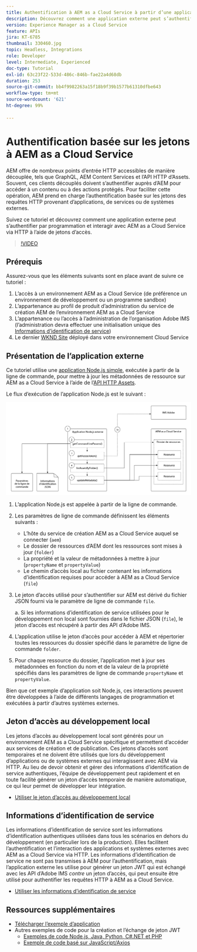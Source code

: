 ```yaml
---
title: Authentification à AEM as a Cloud Service à partir d’une application externe
description: Découvrez comment une application externe peut s’authentifier et interagir par programmation avec AEM as a Cloud Service via HTTP à l’aide de jetons d’accès au développement local et d’informations d’identification de service.
version: Experience Manager as a Cloud Service
feature: APIs
jira: KT-6785
thumbnail: 330460.jpg
topic: Headless, Integrations
role: Developer
level: Intermediate, Experienced
doc-type: Tutorial
exl-id: 63c23f22-533d-486c-846b-fae22a4d68db
duration: 253
source-git-commit: bb4f9982263a15f18b9f39b1577b61310dfbe643
workflow-type: tm+mt
source-wordcount: '621'
ht-degree: 99%

---
```


# Authentification basée sur les jetons à AEM as a Cloud Service

AEM offre de nombreux points d’entrée HTTP accessibles de manière découplée, tels que GraphQL, AEM Content Services et l’API HTTP d’Assets. Souvent, ces clients découplés doivent s’authentifier auprès d’AEM pour accéder à un contenu ou à des actions protégés. Pour faciliter cette opération, AEM prend en charge l’authentification basée sur les jetons des requêtes HTTP provenant d’applications, de services ou de systèmes externes.

Suivez ce tutoriel et découvrez comment une application externe peut s’authentifier par programmation et interagir avec AEM as a Cloud Service via HTTP à l’aide de jetons d’accès.

>[!VIDEO](https://video.tv.adobe.com/v/330460?quality=12&learn=on)

## Prérequis

Assurez-vous que les éléments suivants sont en place avant de suivre ce tutoriel :

1. L’accès à un environnement AEM as a Cloud Service (de préférence un environnement de développement ou un programme sandbox)
1. L’appartenance au profil de produit d’administration du service de création AEM de l’environnement AEM as a Cloud Service
1. L’appartenance ou l’accès à l’administration de l’organisation Adobe IMS (l’administration devra effectuer une initialisation unique des [Informations d’identification de service](./service-credentials.md))
1. Le dernier [WKND Site](https://github.com/adobe/aem-guides-wknd) déployé dans votre environnement Cloud Service

## Présentation de l’application externe

Ce tutoriel utilise une [application Node.js simple](./assets/aem-guides_token-authentication-external-application.zip), exécutée à partir de la ligne de commande, pour mettre à jour les métadonnées de ressource sur AEM as a Cloud Service à l’aide de l’[API HTTP Assets](https://experienceleague.adobe.com/docs/experience-manager-cloud-service/assets/admin/mac-api-assets.html?lang=fr).

Le flux d’exécution de l’application Node.js est le suivant :

![Application externe.](./assets/overview/external-application.png)

1. L’application Node.js est appelée à partir de la ligne de commande.
1. Les paramètres de ligne de commande définissent les éléments suivants :
   + L’hôte du service de création AEM as a Cloud Service auquel se connecter (`aem`)
   + Le dossier de ressources d’AEM dont les ressources sont mises à jour (`folder`)
   + La propriété et la valeur de métadonnées à mettre à jour (`propertyName` et `propertyValue`)
   + Le chemin d’accès local au fichier contenant les informations d’identification requises pour accéder à AEM as a Cloud Service (`file`)
1. Le jeton d’accès utilisé pour s’authentifier sur AEM est dérivé du fichier JSON fourni via le paramètre de ligne de commande `file`.

   a. Si les informations d’identification de service utilisées pour le développement non local sont fournies dans le fichier JSON (`file`), le jeton d’accès est récupéré à partir des API d’Adobe IMS.
1. L’application utilise le jeton d’accès pour accéder à AEM et répertorier toutes les ressources du dossier spécifié dans le paramètre de ligne de commande `folder`.
1. Pour chaque ressource du dossier, l’application met à jour ses métadonnées en fonction du nom et de la valeur de la propriété spécifiés dans les paramètres de ligne de commande `propertyName` et `propertyValue`.

Bien que cet exemple d’application soit Node.js, ces interactions peuvent être développées à l’aide de différents langages de programmation et exécutées à partir d’autres systèmes externes.

## Jeton d’accès au développement local

Les jetons d’accès au développement local sont générés pour un environnement AEM as a Cloud Service spécifique et permettent d’accéder aux services de création et de publication.  Ces jetons d’accès sont temporaires et ne doivent être utilisés que lors du développement d’applications ou de systèmes externes qui interagissent avec AEM via HTTP. Au lieu de devoir obtenir et gérer des informations d’identification de service authentiques, l’équipe de développement peut rapidement et en toute facilité générer un jeton d’accès temporaire de manière automatique, ce qui leur permet de développer leur intégration.

+ [Utiliser le jeton d’accès au développement local](./local-development-access-token.md)

## Informations d’identification de service

Les informations d’identification de service sont les informations d’identification authentiques utilisées dans tous les scénarios en dehors du développement (en particulier lors de la production). Elles facilitent l’authentification et l’interaction des applications et systèmes externes avec AEM as a Cloud Service via HTTP. Les informations d’identification de service ne sont pas transmises à AEM pour l’authentification, mais l’application externe les utilise pour générer un jeton JWT qui est échangé avec les API d’Adobe IMS _contre_ un jeton d’accès, qui peut ensuite être utilisé pour authentifier les requêtes HTTP à AEM as a Cloud Service.

+ [Utiliser les informations d’identification de service](./service-credentials.md)

## Ressources supplémentaires

+ [Télécharger l’exemple d’application](./assets/aem-guides_token-authentication-external-application.zip)
+ Autres exemples de code pour la création et l’échange de jeton JWT
   + [Exemples de code Node.js, Java, Python, C#.NET et PHP](https://developer.adobe.com/developer-console/docs/guides/authentication/JWT/samples)
   + [Exemple de code basé sur JavaScript/Axios](https://github.com/adobe/aemcs-api-client-lib)
